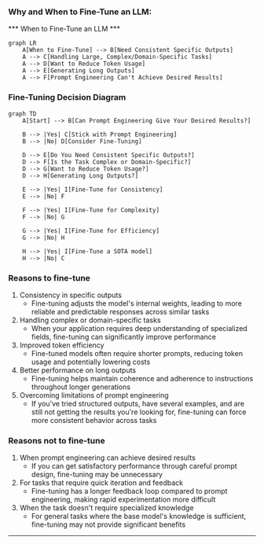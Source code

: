 ### Why and When to Fine-Tune an LLM:

*** When to Fine-Tune an LLM ***

```mermaid
graph LR
    A[When to Fine-Tune] --> B[Need Consistent Specific Outputs]
    A --> C[Handling Large, Complex/Domain-Specific Tasks]
    A --> D[Want to Reduce Token Usage]
    A --> E[Generating Long Outputs]
    A --> F[Prompt Engineering Can't Achieve Desired Results]
```

### Fine-Tuning Decision Diagram

```mermaid
graph TD
    A[Start] --> B[Can Prompt Engineering Give Your Desired Results?]
    
    B --> |Yes| C[Stick with Prompt Engineering]
    B --> |No| D[Consider Fine-Tuning]

    D --> E[Do You Need Consistent Specific Outputs?]
    D --> F[Is the Task Complex or Domain-Specific?]
    D --> G[Want to Reduce Token Usage?]
    D --> H[Generating Long Outputs?]

    E --> |Yes| I[Fine-Tune for Consistency]
    E --> |No| F

    F --> |Yes| I[Fine-Tune for Complexity]
    F --> |No| G

    G --> |Yes| I[Fine-Tune for Efficiency]
    G --> |No| H

    H --> |Yes| I[Fine-Tune a SOTA model]
    H --> |No| C

```

### Reasons to fine-tune
1. Consistency in specific outputs
   - Fine-tuning adjusts the model's internal weights, leading to more reliable and predictable responses across similar tasks
2. Handling complex or domain-specific tasks
   - When your application requires deep understanding of specialized fields, fine-tuning can significantly improve performance
3. Improved token efficiency
   - Fine-tuned models often require shorter prompts, reducing token usage and potentially lowering costs
4. Better performance on long outputs
   - Fine-tuning helps maintain coherence and adherence to instructions throughout longer generations
5. Overcoming limitations of prompt engineering
   - If you've tried structured outputs, have several examples, and are still not getting the results you're looking for, fine-tuning can force more consistent behavior across tasks

### Reasons not to fine-tune
1. When prompt engineering can achieve desired results
   - If you can get satisfactory performance through careful prompt design, fine-tuning may be unnecessary
2. For tasks that require quick iteration and feedback
   - Fine-tuning has a longer feedback loop compared to prompt engineering, making rapid experimentation more difficult
3. When the task doesn't require specialized knowledge
   - For general tasks where the base model's knowledge is sufficient, fine-tuning may not provide significant benefits

---
